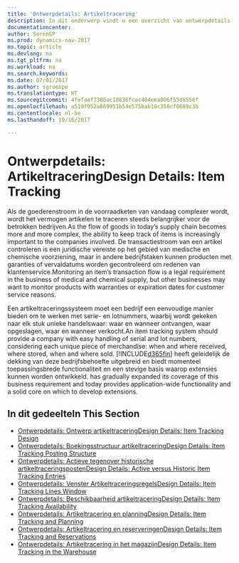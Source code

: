 ```yaml
---
title: 'Ontwerpdetails: Artikeltracering'
description: In dit onderwerp vindt u een overzicht van ontwerpdetails voor artikeltracering.
documentationcenter: 
author: SorenGP
ms.prod: dynamics-nav-2017
ms.topic: article
ms.devlang: na
ms.tgt_pltfrm: na
ms.workload: na
ms.search.keywords: 
ms.date: 07/01/2017
ms.author: sgroespe
ms.translationtype: HT
ms.sourcegitcommit: 4fefaef7380ac10836fcac404eea006f55d8556f
ms.openlocfilehash: a519f952a869951b54e575bab10c356cf8689c3b
ms.contentlocale: nl-be
ms.lasthandoff: 10/16/2017

---
```

# <a name="design-details-item-tracking"></a><span data-ttu-id="46e04-103">Ontwerpdetails: Artikeltracering</span><span class="sxs-lookup"><span data-stu-id="46e04-103">Design Details: Item Tracking</span></span>
<span data-ttu-id="46e04-104">Als de goederenstroom in de voorraadketen van vandaag complexer wordt, wordt het vermogen artikelen te traceren steeds belangrijker voor de betrokken bedrijven.</span><span class="sxs-lookup"><span data-stu-id="46e04-104">As the flow of goods in today’s supply chain becomes more and more complex, the ability to keep track of items is increasingly important to the companies involved.</span></span> <span data-ttu-id="46e04-105">De transactiestroom van een artikel controleren is een juridische vereiste op het gebied van medische en chemische voorziening, maar in andere bedrijfstaken kunnen producten met garanties of vervaldatums worden gecontroleerd om redenen van klantenservice.</span><span class="sxs-lookup"><span data-stu-id="46e04-105">Monitoring an item’s transaction flow is a legal requirement in the business of medical and chemical supply, but other businesses may want to monitor products with warranties or expiration dates for customer service reasons.</span></span>  

<span data-ttu-id="46e04-106">Een artikeltraceringssysteem moet een bedrijf een eenvoudige manier bieden om te werken met serie- en lotnummers, waarbij wordt gekeken naar elk stuk unieke handelswaar: waar en wanneer ontvangen, waar opgeslagen, waar en wanneer verkocht.</span><span class="sxs-lookup"><span data-stu-id="46e04-106">An item tracking system should provide a company with easy handling of serial and lot numbers, considering each unique piece of merchandise: when and where received, where stored, when and where sold.</span></span> [!INCLUDE[d365fin](includes/d365fin_md.md)]<span data-ttu-id="46e04-107"> heeft geleidelijk de dekking van deze bedrijfsbehoefte uitgebreid en biedt momenteel toepassingsbrede functionaliteit en een stevige basis waarop extensies kunnen worden ontwikkeld.</span><span class="sxs-lookup"><span data-stu-id="46e04-107"> has gradually expanded its coverage of this business requirement and today provides application-wide functionality and a solid core on which to develop extensions.</span></span>  

## <a name="in-this-section"></a><span data-ttu-id="46e04-108">In dit gedeelte</span><span class="sxs-lookup"><span data-stu-id="46e04-108">In This Section</span></span>  
* [<span data-ttu-id="46e04-109">Ontwerpdetails: Ontwerp artikeltracering</span><span class="sxs-lookup"><span data-stu-id="46e04-109">Design Details: Item Tracking Design</span></span>](design-details-item-tracking-design.md)  
* [<span data-ttu-id="46e04-110">Ontwerpdetails: Boekingsstructuur artikeltracering</span><span class="sxs-lookup"><span data-stu-id="46e04-110">Design Details: Item Tracking Posting Structure</span></span>](design-details-item-tracking-posting-structure.md)  
* [<span data-ttu-id="46e04-111">Ontwerpdetails: Actieve tegenover historische artikeltraceringsposten</span><span class="sxs-lookup"><span data-stu-id="46e04-111">Design Details: Active versus Historic Item Tracking Entries</span></span>](design-details-active-versus-historic-item-tracking-entries.md)  
* [<span data-ttu-id="46e04-112">Ontwerpdetails: Venster Artikeltraceringsregels</span><span class="sxs-lookup"><span data-stu-id="46e04-112">Design Details: Item Tracking Lines Window</span></span>](design-details-item-tracking-lines-window.md)  
* [<span data-ttu-id="46e04-113">Ontwerpdetails: Beschikbaarheid artikeltracering</span><span class="sxs-lookup"><span data-stu-id="46e04-113">Design Details: Item Tracking Availability</span></span>](design-details-item-tracking-availability.md)  
* [<span data-ttu-id="46e04-114">Ontwerpdetails: Artikeltracering en planning</span><span class="sxs-lookup"><span data-stu-id="46e04-114">Design Details: Item Tracking and Planning</span></span>](design-details-item-tracking-and-planning.md)  
* [<span data-ttu-id="46e04-115">Ontwerpdetails: Artikeltracering en reserveringen</span><span class="sxs-lookup"><span data-stu-id="46e04-115">Design Details: Item Tracking and Reservations</span></span>](design-details-item-tracking-and-reservations.md)  
* [<span data-ttu-id="46e04-116">Ontwerpdetails: Artikeltracering in het magazijn</span><span class="sxs-lookup"><span data-stu-id="46e04-116">Design Details: Item Tracking in the Warehouse</span></span>](design-details-item-tracking-in-the-warehouse.md)

